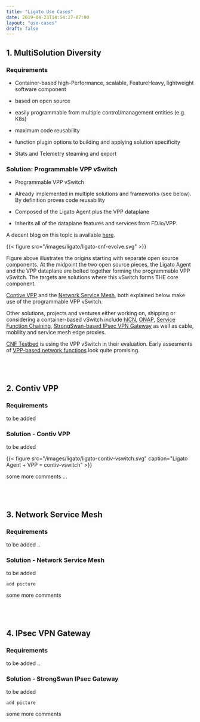 ```yaml
---
title: "Ligato Use Cases"
date: 2019-04-23T14:54:27-07:00
layout: "use-cases"
draft: false
---
```



## 1. MultiSolution Diversity

### Requirements

* Container-based high-Performance, scalable, FeatureHeavy, lightweight software component

* based on open source

* easily programmable from multiple control/management entities (e.g. K8s) 

* maximum code reusability

* function plugin options to building and applying solution specificity

* Stats and Telemetry steaming and export

### Solution: Programmable VPP vSwitch

* Programmable VPP vSwitch 

* Already implemented in multiple solutions and frameworks (see below). By definition proves code reusability

* Composed of the Ligato Agent plus the VPP dataplane 

* Inherits all of the dataplane features and services from FD.io/VPP. 

A decent blog on this topic is available [here](/blog/cnf-ligato-fdio).

{{< figure src="/images/ligato/ligato-cnf-evolve.svg" >}}

Figure above illustrates the origins starting with separate open source components. At the midpoint the two open source pieces, the Ligato Agent and the VPP dataplane are bolted together forming the programmable VPP vSwitch. The targets are solutions where this vSwitch forms THE core component. 

[Contive VPP](https://contivpp.io) and the [Network Service Mesh](https://networkservicemesh.io), both explained below make use of the programmable VPP vSwitch. 

Other solutions, projects and ventures either working on, shipping or considering a container-based vSwitch include [hICN](https://fd.io/2019/02/introducing-hybrid-information-centric-networking-hicn-a-new-fd-io-project/), [ONAP](https://www.onap.org), [Service Function Chaining](https://github.com/ligato/sfc-controller), [StrongSwan-based IPsec VPN Gateway](https://fosdem.org/2019/schedule/event/vpp_ligato_as_ipsec_gateway/) as well as cable, mobility and service mesh edge proxies. 

[CNF Testbed](https://github.com/cncf/cnf-testbed) is using the VPP vSwitch in their evaluation. Early assesments of [VPP-based network functions](https://datatracker.ietf.org/doc/draft-mkonstan-nf-service-density/) look quite promising. 
<br />
<br />
<br />
<br />
## 2. Contiv VPP

### Requirements

to be added

### Solution - Contiv VPP

to be added
  
{{< figure src="/images/ligato/ligato-contiv-vswitch.svg" caption="Ligato Agent + VPP = contiv-vswitch" >}}

some more comments ...
<br />
<br />
<br />
<br />
## 3. Network Service Mesh

### Requirements

to be added ..

### Solution - Network Service Mesh

to be added

`add picture`

some more comments
<br />
<br />
<br />
<br />
## 4. IPsec VPN Gateway

### Requirements

to be added ..

### Solution - StrongSwan IPsec Gateway

to be added

`add picture`

some more comments




